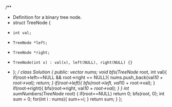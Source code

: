<!--
 * @Author: your name
 * @Date: 2020-10-29 14:53:11
 * @LastEditTime: 2020-10-29 14:53:21
 * @LastEditors: your name
 * @Description: In User Settings Edit
 * @FilePath: /projects/leetcode/129. 求根到叶子节点数字之和.md
-->
/**
 * Definition for a binary tree node.
 * struct TreeNode {
 *     int val;
 *     TreeNode *left;
 *     TreeNode *right;
 *     TreeNode(int x) : val(x), left(NULL), right(NULL) {}
 * };
 */
class Solution {
public:
    vector<int> nums;
    void bfs(TreeNode* root, int val){
        if(root->left==NULL && root->right == NULL){
            nums.push_back(val*10 + root->val);
            return;
        }
        if(root->left){
            bfs(root->left, val*10 + root->val);
        }
        if(root->right){
            bfs(root->right, val*10 + root->val);
        }
    }
    int sumNumbers(TreeNode* root) {
        if(root==NULL) return 0;
        bfs(root, 0);
        int sum = 0;
        for(int i : nums){
            sum+=i;
        }
        return sum;
    }
};